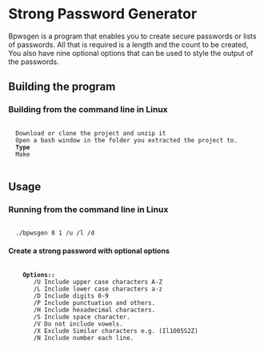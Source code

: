 # Strong Password Generator
Bpwsgen is a program that enables you to create secure passwords or lists of passwords. All that is required is a length and the count to be created, You also have nine optional options that can be used to style the output of the passwords.

<h2>Building the program</h2>

<h3>Building from the command line in Linux</h3>

<pre>
<code>
  Download or clone the project and unzip it
  Open a bash window in the folder you extracted the project to.
  <b>Type</b>
  Make
</code>
</pre>

<h2>Usage</h2>

<h3>Running from the command line in Linux</h3>

<code>
  ./bpwsgen 8 1 /u /l /d
</code>

<h4>Create a strong password with optional options</h4>

<pre>
<code>
    <b>Options::</b>
       /U Include upper case characters A-Z
       /L Include lower case characters a-z
       /D Include digits 0-9
       /P Include punctuation and others.
       /H Include hexadecimal characters.
       /S Include space character.
       /V Do not include vowels.
       /X Exclude Similar characters e.g. (Il1O05S2Z)
       /N Include number each line.
</code
</pre>

